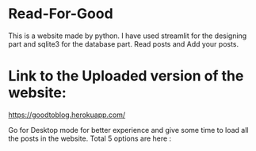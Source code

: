 # Read-For-Good
This is a website made by python. I have used streamlit for the designing part and sqlite3 for the database part. Read posts and Add your posts.
# Link to the Uploaded version of the website: 
https://goodtoblog.herokuapp.com/

Go for Desktop mode for better experience and give some time to load all the posts in the website.
 Total 5 options are here :
